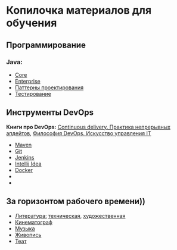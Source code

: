 # Копилочка материалов для обучения

<a name="java"></a>
## Программирование
### Java:
- [Core](/programming/java/java-core/index.md)
- [Enterprise](/programming/java/java-ee/index.md)
- [Паттерны проектирования](/programming/java/patterns/index.md)
- [Тестирование](/programming/tests/index.md)

<a name="tool"></a>
## Инструменты DevOps
**Книги про DevOps:** [Continuous delivery. Практика непрерывных апдейтов](https://www.goodreads.com/book/show/36185317-continuous-delivery), 
[Философия DevOps. Искусство управления IT](https://www.goodreads.com/book/show/41134331-devops-it)
- [Maven](/devops/maven/index.md)
- [Git](/devops/git/index.md)
- [Jenkins](/devops/jenkins/index.md)
- [Intellij Idea](/devops/idea/index.md)
- [Docker](/devops/docker/index.md)
- []()
- []()

<a name="hobbi"></a>
## За горизонтом рабочего времени))
- [Литература:](/hobbi/book/index.md) [техническая](/hobbi/book/index.md#technical), [художественная](/hobbi/book/index.md#classic)
- [Кинематограф](/hobbi/cinema/index.md)
- [Музыка](/hobbi/musik/index.md)
- [Живопись](/hobbi/art/index.md)
- [Теат](/hobbi/theatre/index.md)
